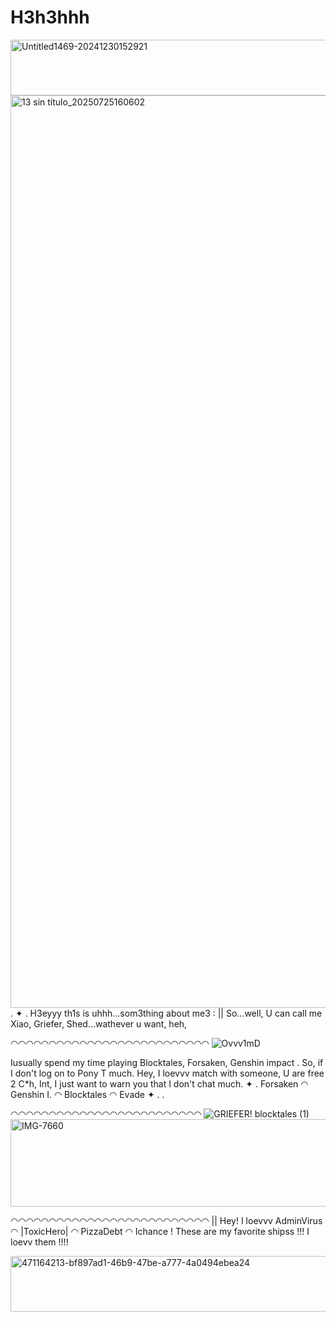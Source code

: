 # H3h3hhh
<img width="1280" height="89" alt="Untitled1469-20241230152921" src="https://github.com/user-attachments/assets/bf897ad1-46b9-47be-a777-4a0494ebea24" />

<img width="1604" height="1460" alt="13 sin título_20250725160602" src="https://github.com/user-attachments/assets/591f7bfe-21ce-459d-92c2-bbced9d95d2a" /> 
. ✦ . H3eyyy th1s is uhhh...som3thing about me3 :  
|| So...well, U can call me Xiao, Griefer, Shed...wathever u want, heh, 


◠◠◠◠◠◠◠◠◠◠◠◠◠◠◠◠◠◠◠◠◠◠◠◠◠◠
 ![Ovvv1mD](https://github.com/user-attachments/assets/74502d22-3581-41f8-ab3b-30bf14530d07)

Iusually spend my time playing Blocktales, Forsaken, Genshin impact . So, if I don't log on to Pony T much. Hey, I loevvv match with someone, U are free 2 C*h, Int, I just want to warn you that I don't chat much.
 ✦ . Forsaken ◠ Genshin I. ◠ Blocktales ◠ Evade ✦ .  .

 
 ◠◠◠◠◠◠◠◠◠◠◠◠◠◠◠◠◠◠◠◠◠◠◠◠◠
![GRIEFER!  blocktales  (1)](https://github.com/user-attachments/assets/bc6a8e77-c0de-45ea-bb56-fb3e1e70df7c)
<img width="1280" height="140" alt="IMG-7660" src="https://github.com/user-attachments/assets/d48e211e-a357-459f-ab86-77c9ac62c409" />


◠◠◠◠◠◠◠◠◠◠◠◠◠◠◠◠◠◠◠◠◠◠◠◠◠◠
|| Hey! I loevvv AdminVirus ◠ |ToxicHero| ◠ PizzaDebt ◠ Ichance ! These are my favorite shipss !!! I loevv them !!!!

<img width="1280" height="89" alt="471164213-bf897ad1-46b9-47be-a777-4a0494ebea24" src="https://github.com/user-attachments/assets/f167934b-21b8-44d3-987d-23a35fd4cf59" />

